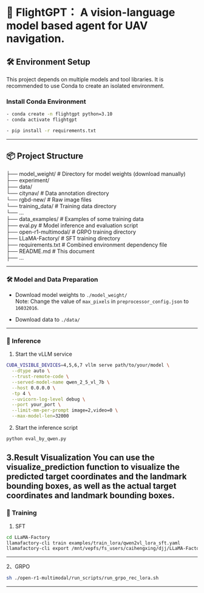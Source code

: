 # 🚀 FlightGPT： A vision-language model based agent for UAV navigation.

## 🛠️ Environment Setup

This project depends on multiple models and tool libraries. It is recommended to use Conda to create an isolated environment.

### Install Conda Environment

```bash
- conda create -n flightgpt python=3.10
- conda activate flightgpt

- pip install -r requirements.txt
```

---

## 📦 Project Structure
├── model_weight/ # Directory for model weights (download manually)  
├── experiment/  
├── data/  
    └── citynav/ # Data annotation directory  
    └── rgbd-new/ # Raw image files  
    └── training_data/ # Training data directory  
    └── ...  
├── data_examples/ # Examples of some training data  
├── eval.py # Model inference and evaluation script  
├── open-r1-multimodal/ # GRPO training directory  
├── LLaMA-Factory/ # SFT training directory  
├── requirements.txt # Combined environment dependency file  
├── README.md # This document  
├── ...  

---

### 🛠️ Model and Data Preparation

* Download model weights to `./model_weight/`  
  Note: Change the value of `max_pixels` in `preprocessor_config.json` to `16032016`.

* Download data to `./data/`


---

### 🚀 Inference

1. Start the vLLM service

```bash
CUDA_VISIBLE_DEVICES=4,5,6,7 vllm serve path/to/your/model \
  --dtype auto \
  --trust-remote-code \
  --served-model-name qwen_2_5_vl_7b \
  --host 0.0.0.0 \
  -tp 4 \
  --uvicorn-log-level debug \
  --port your_port \
  --limit-mm-per-prompt image=2,video=0 \
  --max-model-len=32000
```

2. Start the inference script

```bash
python eval_by_qwen.py
```

3.Result Visualization
You can use the visualize_prediction function to visualize the predicted target coordinates and the landmark bounding boxes, as well as the actual target coordinates and landmark bounding boxes.
---

### 🚀 Training
1. SFT
```bash
cd LLaMA-Factory
llamafactory-cli train examples/train_lora/qwen2vl_lora_sft.yaml
llamafactory-cli export /mnt/vepfs/fs_users/caihengxing/djj/LLaMA-Factory/examples/merge_lora/qwen2vl_lora_sft.yaml
```

---

2、GRPO
```bash
sh ./open-r1-multimodal/run_scripts/run_grpo_rec_lora.sh
```

---

